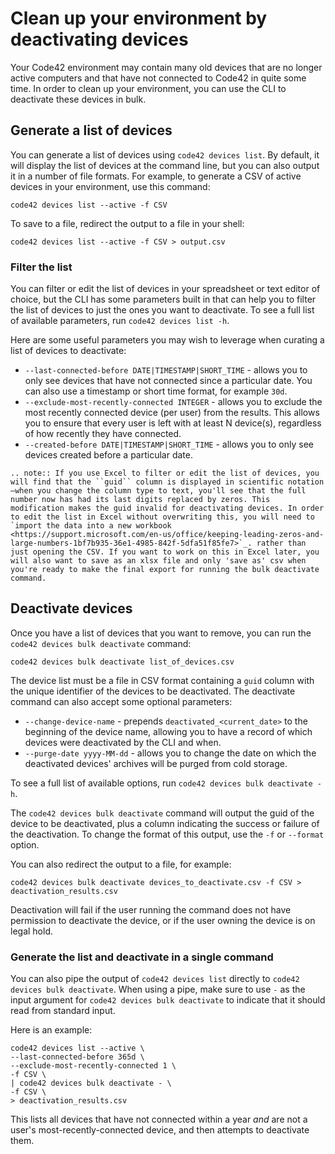 # Clean up your environment by deactivating devices

Your Code42 environment may contain many old devices that are no
longer active computers and that have not connected to Code42 in
quite some time. In order to clean up your environment, you can
use the CLI to deactivate these devices in bulk.

## Generate a list of devices

You can generate a list of devices using `code42 devices list`. By
default, it will display the list of devices at the command line,
but you can also output it in a number of file formats. For
example, to generate a CSV of active devices in your environment, use
this command:

```
code42 devices list --active -f CSV
```

To save to a file, redirect the output to a file in your shell:

```
code42 devices list --active -f CSV > output.csv
```

### Filter the list

You can filter or edit the list of devices in your spreadsheet or
text editor of choice, but the CLI has some parameters built in
that can help you to filter the list of devices to just the ones
you want to deactivate. To see a full list of available
parameters, run `code42 devices list -h`.

Here are some useful parameters you may wish to leverage when
curating a list of devices to deactivate:

* `--last-connected-before DATE|TIMESTAMP|SHORT_TIME` - allows you to only see devices that have not connected since a particular date. You can also use a timestamp or short time format, for example `30d`.
* `--exclude-most-recently-connected INTEGER` - allows you to exclude the most recently connected device (per user) from the results. This allows you to ensure that every user is left with at least N device(s), regardless of how recently they have connected.
* `--created-before DATE|TIMESTAMP|SHORT_TIME` - allows you to only see devices created before a particular date.

```eval_rst
.. note:: If you use Excel to filter or edit the list of devices, you will find that the ``guid`` column is displayed in scientific notation—when you change the column type to text, you'll see that the full number now has had its last digits replaced by zeros. This modification makes the guid invalid for deactivating devices. In order to edit the list in Excel without overwriting this, you will need to `import the data into a new workbook <https://support.microsoft.com/en-us/office/keeping-leading-zeros-and-large-numbers-1bf7b935-36e1-4985-842f-5dfa51f85fe7>`_. rather than just opening the CSV. If you want to work on this in Excel later, you will also want to save as an xlsx file and only 'save as' csv when you're ready to make the final export for running the bulk deactivate command.
```
## Deactivate devices

Once you have a list of devices that you want to remove, you can
run the `code42 devices bulk deactivate` command:

```
code42 devices bulk deactivate list_of_devices.csv
```

The device list must be a file in CSV format containing a `guid`
column with the unique identifier of the devices to be
deactivated. The deactivate command can also accept some optional
parameters:

* `--change-device-name` - prepends `deactivated_<current_date>` to the beginning of the device name, allowing you to have a record of which devices were deactivated by the CLI and when.
* `--purge-date yyyy-MM-dd` - allows you to change the date on which the deactivated devices' archives will be purged from cold storage.

To see a full list of available options, run `code42 devices bulk deactivate -h`.

The `code42 devices bulk deactivate` command will output the guid
of the device to be deactivated, plus a column indicating the
success or failure of the deactivation. To change the format of
this output, use the `-f` or `--format` option.

You can also redirect the output to a file, for example:

```
code42 devices bulk deactivate devices_to_deactivate.csv -f CSV > deactivation_results.csv
```

Deactivation will fail if the user running the command does not
have permission to deactivate the device, or if the user owning
the device is on legal hold.


### Generate the list and deactivate in a single command

You can also pipe the output of `code42 devices list` directly to
`code42 devices bulk deactivate`. When using a pipe, make sure to
use `-` as the input argument for `code42 devices bulk deactivate`
to indicate that it should read from standard input.

Here is an example:

```
code42 devices list --active \
--last-connected-before 365d \
--exclude-most-recently-connected 1 \
-f CSV \
| code42 devices bulk deactivate - \
-f CSV \
> deactivation_results.csv
```

This lists all devices that have not connected within a year _and_
are not a user's most-recently-connected device, and then attempts
to deactivate them.
